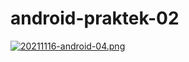 # android-praktek-02

[![20211116-android-04.png](https://i.postimg.cc/wTkwxr7M/20211116-android-04.png)](https://postimg.cc/gnnVNNyb)
